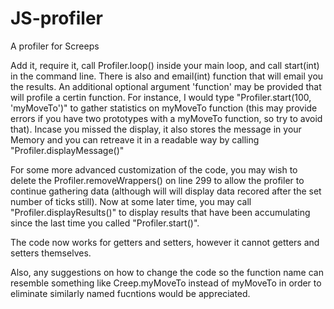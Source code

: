 # JS-profiler
A profiler for Screeps

Add it, require it, call Profiler.loop() inside your main loop, and call start(int) in the command line. There is also and email(int) function that will email you the results. An additional optional argument 'function' may be provided that will profile a certin function. For instance, I would type "Profiler.start(100, 'myMoveTo')" to gather statistics on myMoveTo function (this may provide errors if you have two prototypes with a myMoveTo function, so try to avoid that). Incase you missed the display, it also stores the message in your Memory and you can retreave it in a readable way by calling "Profiler.displayMessage()"

For some more advanced customization of the code, you may wish to delete the Profiler.removeWrappers() on line 299 to allow the profiler to continue gathering data (although will will display data recored after the set number of ticks still). Now at some later time, you may call "Profiler.displayResults()" to display results that have been accumulating since the last time you called "Profiler.start()".

The code now works for getters and setters, however it cannot getters and setters themselves.

Also, any suggestions on how to change the code so the function name can resemble something like Creep.myMoveTo instead of myMoveTo in order to eliminate similarly named fucntions would be appreciated.
